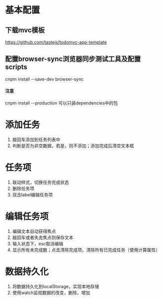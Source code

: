 # 基本配置
## 下载mvc模板
https://github.com/tastejs/todomvc-app-template
## 配置browser-sync浏览器同步测试工具及配置scripts
cnpm install --save-dev browser-sync
#### 注意
cnpm install --production 可以只装dependencies中的包

#  添加任务
1. 敲回车添加到任务列表中
2. 判断是否为非空数据，若是，则不添加；添加完成后清空文本框

# 任务项
1. 联动样式，切换任务完成状态
2. 删除任务项
3. 双击label编辑任务项

# 编辑任务项
1. 编辑文本自动获得焦点
2. 敲回车或者失去焦点则保存文本
3. 输入状态下，esc取消编辑
4. 显示所有未完成数；点击清除完成项，清除所有已完成任务（使用计算属性）

# 数据持久化
1. 将数据持久化到localStorage，实现本地存储
2. 使用watch监视数据的改变，删除，增加